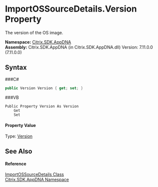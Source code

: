 # ImportOSSourceDetails.Version Property 
 

The version of the OS image.

**Namespace:**&nbsp;<a href="N_Citrix_SDK_AppDNA">Citrix.SDK.AppDNA</a><br />**Assembly:**&nbsp;Citrix.SDK.AppDNA (in Citrix.SDK.AppDNA.dll) Version: 7.11.0.0 (7.11.0.0)

## Syntax

###C#
```csharp
public Version Version { get; set; }
```

###VB
```vbnet
Public Property Version As Version
	Get
	Set
```


#### Property Value
Type: <a href="http://msdn2.microsoft.com/en-us/library/hdxyt63s" target="_blank">Version</a>

## See Also


#### Reference
<a href="T_Citrix_SDK_AppDNA_ImportOSSourceDetails">ImportOSSourceDetails Class</a><br /><a href="N_Citrix_SDK_AppDNA">Citrix.SDK.AppDNA Namespace</a><br />